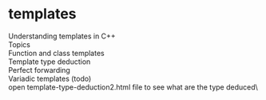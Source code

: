 # templates
Understanding templates in C++\
Topics\
Function and class templates\
Template type deduction\
Perfect forwarding\
Variadic templates (todo)\
open template-type-deduction2.html file to see what are the type deduced\
